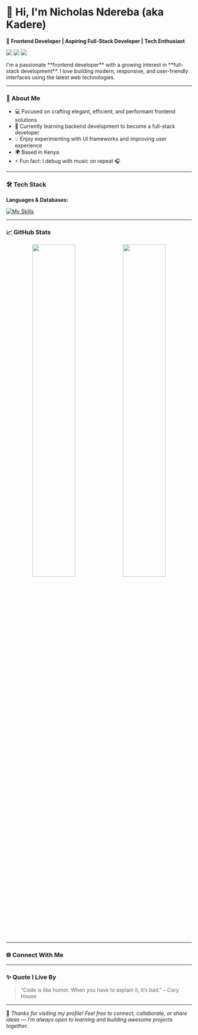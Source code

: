 # 👋 Hi, I'm Nicholas Ndereba (aka Kadere)

🚀 **Frontend Developer | Aspiring Full-Stack Developer | Tech Enthusiast**
<p align="left">
  <a href="mailto:your.email@example.com" target="_blank"><img src="https://img.shields.io/badge/Email-D14836?style=for-the-badge&logo=gmail&logoColor=white" /></a>
  <a href="https://linkedin.com/in/your-linkedin" target="_blank"><img src="https://img.shields.io/badge/LinkedIn-0077B5?style=for-the-badge&logo=linkedin&logoColor=white" /></a>
  <a href="https://github.com/kadere" target="_blank"><img src="https://img.shields.io/badge/GitHub-181717?style=for-the-badge&logo=github&logoColor=white" /></a>
</p>
I'm a passionate **frontend developer** with a growing interest in **full-stack development**.  
I love building modern, responsive, and user-friendly interfaces using the latest web technologies.

---

### 🧩 About Me
- 💻 Focused on crafting elegant, efficient, and performant frontend solutions  
- 🌱 Currently learning backend development to become a full-stack developer  
- 💡 Enjoy experimenting with UI frameworks and improving user experience  
- 🌍 Based in Kenya  
- ⚡ Fun fact: I debug with music on repeat 🎧  

---

### 🛠️ Tech Stack

**Languages & Databases:**  

[![My Skills](https://skillicons.dev/icons?i=react,vue,next,nuxt,angular,javascript,typescript,nodejs,html,php,mongodb,mysql,tailwind,figma,github,vscode,postma&theme=light)](https://skillicons.dev)

---

### 📈 GitHub Stats

<p align="center">
  <img width="48%" src="https://github-readme-stats.vercel.app/api?username=kadere&show_icons=true&theme=radical" />
  <img width="48%" src="https://github-readme-streak-stats.herokuapp.com/?user=kadere&theme=radical" />
</p>

---

### 🌐 Connect With Me


---

### ✨ Quote I Live By
> “Code is like humor. When you have to explain it, it’s bad.” – Cory House

---

💬 *Thanks for visiting my profile! Feel free to connect, collaborate, or share ideas — I’m always open to learning and building awesome projects together.*
